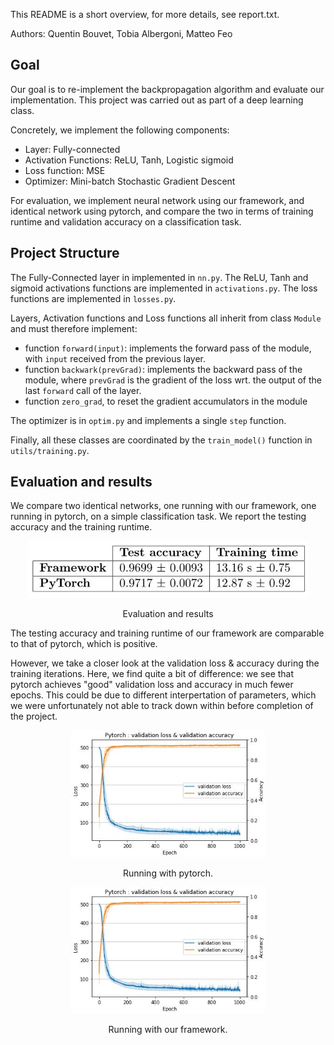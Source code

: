 This README is a short overview, for more details, see report.txt.

Authors: Quentin Bouvet, Tobia Albergoni, Matteo Feo


## Goal

Our goal is to re-implement the backpropagation algorithm and evaluate our implementation. This project was carried out as part of a deep learning class.

Concretely, we implement the following components:  
* Layer: Fully-connected   
* Activation Functions: ReLU, Tanh, Logistic sigmoid
* Loss function: MSE
* Optimizer: Mini-batch Stochastic Gradient Descent

For evaluation, we implement neural network using our framework, and identical network using pytorch, and compare the two in terms of training runtime and validation accuracy on a classification task.


## Project Structure

The Fully-Connected layer in implemented in `nn.py`. The ReLU, Tanh and sigmoid activations functions are implemented in `activations.py`. The loss functions are implemented in `losses.py`. 

Layers, Activation functions and Loss functions all inherit from class `Module` and must therefore implement: 
* function `forward(input)`: implements the forward pass of the module, with `input` received from the previous layer. 
* function `backwark(prevGrad)`: implements the backward pass of the module, where `prevGrad` is the gradient of the loss wrt. the output of the last `forward` call of the layer. 
* function `zero_grad`, to reset the gradient accumulators in the module

The optimizer is in `optim.py` and implements a single `step` function. 

Finally, all these classes are coordinated by the `train_model()` function in `utils/training.py`.


## Evaluation and results

We compare two identical networks, one running with our framework, one running in pytorch, on a simple classification task. We report the testing accuracy and the training runtime.

<p align=center>
  <img src="./plots/results.jpg" width=450>
</p>
<p align=center>
  Evaluation and results
</p>

The testing accuracy and training runtime of our framework are comparable to that of pytorch, which is positive. 

However, we take a closer look at the validation loss & accuracy during the training iterations. Here, we find quite a bit of difference: we see that pytorch achieves "good" validation loss and accuracy in much fewer epochs. This could be due to different interpertation of parameters, which we were unfortunately not able to track down within before completion of the project.

<p align=center display=inline-block> <img src="./plots/pt_val.jpg" width=310> </p> <p align=center display=inline-block> Running with pytorch. </p>  
<p align=center display=inline-block> <img src="./plots/pt_val.jpg" width=310> </p> <p align=center> Running with our framework. </p>


